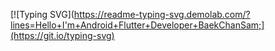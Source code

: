 [![Typing SVG](https://readme-typing-svg.demolab.com/?lines=Hello+I'm+Android+Flutter+Developer+BaekChanSam;](https://git.io/typing-svg)
